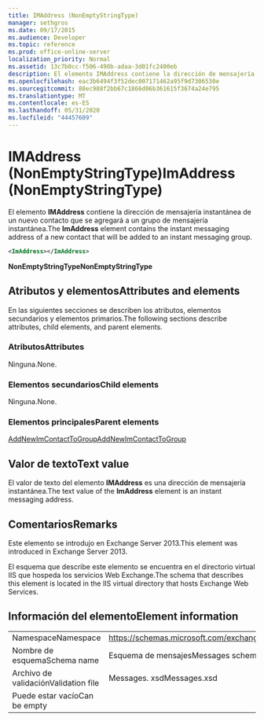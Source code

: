 ```yaml
---
title: IMAddress (NonEmptyStringType)
manager: sethgros
ms.date: 09/17/2015
ms.audience: Developer
ms.topic: reference
ms.prod: office-online-server
localization_priority: Normal
ms.assetid: 13c7b0cc-f506-490b-adaa-3d01fc2400eb
description: El elemento IMAddress contiene la dirección de mensajería instantánea de un nuevo contacto que se agregará a un grupo de mensajería instantánea.
ms.openlocfilehash: eac3b6494f3f52dec007171462a95f9d7306530e
ms.sourcegitcommit: 88ec988f2bb67c1866d06b361615f3674a24e795
ms.translationtype: MT
ms.contentlocale: es-ES
ms.lasthandoff: 05/31/2020
ms.locfileid: "44457609"
---
```

# <a name="imaddress-nonemptystringtype"></a><span data-ttu-id="5d441-103">IMAddress (NonEmptyStringType)</span><span class="sxs-lookup"><span data-stu-id="5d441-103">ImAddress (NonEmptyStringType)</span></span>

<span data-ttu-id="5d441-104">El elemento **IMAddress** contiene la dirección de mensajería instantánea de un nuevo contacto que se agregará a un grupo de mensajería instantánea.</span><span class="sxs-lookup"><span data-stu-id="5d441-104">The **ImAddress** element contains the instant messaging address of a new contact that will be added to an instant messaging group.</span></span> 
  
```XML
<ImAddress></ImAddress>
```

 <span data-ttu-id="5d441-105">**NonEmptyStringType**</span><span class="sxs-lookup"><span data-stu-id="5d441-105">**NonEmptyStringType**</span></span>
## <a name="attributes-and-elements"></a><span data-ttu-id="5d441-106">Atributos y elementos</span><span class="sxs-lookup"><span data-stu-id="5d441-106">Attributes and elements</span></span>

<span data-ttu-id="5d441-107">En las siguientes secciones se describen los atributos, elementos secundarios y elementos primarios.</span><span class="sxs-lookup"><span data-stu-id="5d441-107">The following sections describe attributes, child elements, and parent elements.</span></span>
  
### <a name="attributes"></a><span data-ttu-id="5d441-108">Atributos</span><span class="sxs-lookup"><span data-stu-id="5d441-108">Attributes</span></span>

<span data-ttu-id="5d441-109">Ninguna.</span><span class="sxs-lookup"><span data-stu-id="5d441-109">None.</span></span>
  
### <a name="child-elements"></a><span data-ttu-id="5d441-110">Elementos secundarios</span><span class="sxs-lookup"><span data-stu-id="5d441-110">Child elements</span></span>

<span data-ttu-id="5d441-111">Ninguna.</span><span class="sxs-lookup"><span data-stu-id="5d441-111">None.</span></span>
  
### <a name="parent-elements"></a><span data-ttu-id="5d441-112">Elementos principales</span><span class="sxs-lookup"><span data-stu-id="5d441-112">Parent elements</span></span>

[<span data-ttu-id="5d441-113">AddNewImContactToGroup</span><span class="sxs-lookup"><span data-stu-id="5d441-113">AddNewImContactToGroup</span></span>](addnewimcontacttogroup.md)
  
## <a name="text-value"></a><span data-ttu-id="5d441-114">Valor de texto</span><span class="sxs-lookup"><span data-stu-id="5d441-114">Text value</span></span>

<span data-ttu-id="5d441-115">El valor de texto del elemento **IMAddress** es una dirección de mensajería instantánea.</span><span class="sxs-lookup"><span data-stu-id="5d441-115">The text value of the **ImAddress** element is an instant messaging address.</span></span> 
  
## <a name="remarks"></a><span data-ttu-id="5d441-116">Comentarios</span><span class="sxs-lookup"><span data-stu-id="5d441-116">Remarks</span></span>

<span data-ttu-id="5d441-117">Este elemento se introdujo en Exchange Server 2013.</span><span class="sxs-lookup"><span data-stu-id="5d441-117">This element was introduced in Exchange Server 2013.</span></span>
  
<span data-ttu-id="5d441-118">El esquema que describe este elemento se encuentra en el directorio virtual IIS que hospeda los servicios Web Exchange.</span><span class="sxs-lookup"><span data-stu-id="5d441-118">The schema that describes this element is located in the IIS virtual directory that hosts Exchange Web Services.</span></span>
  
## <a name="element-information"></a><span data-ttu-id="5d441-119">Información del elemento</span><span class="sxs-lookup"><span data-stu-id="5d441-119">Element information</span></span>

|||
|:-----|:-----|
|<span data-ttu-id="5d441-120">Namespace</span><span class="sxs-lookup"><span data-stu-id="5d441-120">Namespace</span></span>  <br/> |https://schemas.microsoft.com/exchange/services/2006/messages  <br/> |
|<span data-ttu-id="5d441-121">Nombre de esquema</span><span class="sxs-lookup"><span data-stu-id="5d441-121">Schema name</span></span>  <br/> |<span data-ttu-id="5d441-122">Esquema de mensajes</span><span class="sxs-lookup"><span data-stu-id="5d441-122">Messages schema</span></span>  <br/> |
|<span data-ttu-id="5d441-123">Archivo de validación</span><span class="sxs-lookup"><span data-stu-id="5d441-123">Validation file</span></span>  <br/> |<span data-ttu-id="5d441-124">Messages. xsd</span><span class="sxs-lookup"><span data-stu-id="5d441-124">Messages.xsd</span></span>  <br/> |
|<span data-ttu-id="5d441-125">Puede estar vacío</span><span class="sxs-lookup"><span data-stu-id="5d441-125">Can be empty</span></span>  <br/> ||
   

